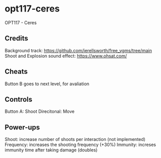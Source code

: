 # opt117-ceres
OPT117 - Ceres

## Credits
Background track: https://github.com/jerellsworth/free_vgms/tree/main
Shoot and Explosion sound effect: https://www.ohsat.com/

## Cheats
Button B goes to next level, for avaliation

## Controls
Button A: Shoot
Direcitonal: Move

## Power-ups
Shoot: increase number of shoots per interaction (not implemented)
Frequency: increases the shooting frequency (+30%)
Immunity: increses immunity time after taking damage (doubles)